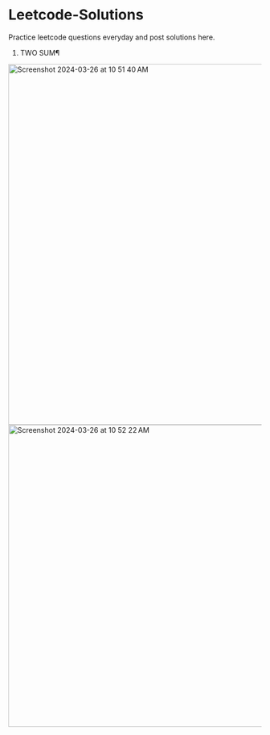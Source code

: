 # Leetcode-Solutions
Practice leetcode questions everyday and post solutions here.

1. TWO SUM¶
<img width="716" alt="Screenshot 2024-03-26 at 10 51 40 AM" src="https://github.com/sanskruti-raut/Leetcode-Solutions/assets/56341170/2220e72d-3522-45bc-8452-8fbbfe451fd7">

<img width="600" alt="Screenshot 2024-03-26 at 10 52 22 AM" src="https://github.com/sanskruti-raut/Leetcode-Solutions/assets/56341170/7196c148-fc82-46f6-8d8c-da7c59bf5d8f">

